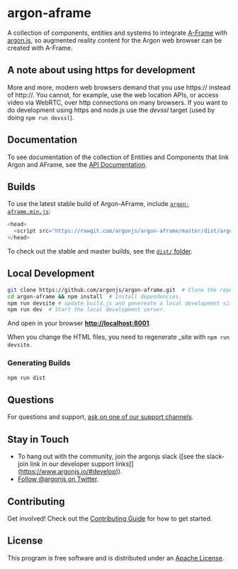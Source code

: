 # argon-aframe

A collection of components, entities and systems to integrate [A-Frame](https://aframe.io) with [argon.js](http://argonjs.io/), so augmented reality content for the Argon web browser can be created with A-Frame.

## A note about using https for development

More and more, modern web browsers demand that you use https:// instead of http://.  You cannot, for example, use the web location APIs, or access video via WebRTC, over http connections on many browsers. If you want to do development using https and node.js use the _devssl_ target (used by doing `npm run devssl`).

## Documentation

To see documentation of the collection of Entities and Components that link Argon and AFrame, see the [API Documentation](API).

## Builds

To use the latest stable build of Argon-AFrame, include [`argon-aframe.min.js`](https://rawgit.com/argonjs/argon-aframe/master/dist/argon-aframe.js):

```js
<head>
  <script src="https://rawgit.com/argonjs/argon-aframe/master/dist/argon-aframe.js"></script>
</head>
```

To check out the stable and master builds, see the [`dist/` folder](dist/).

## Local Development

```sh
git clone https://github.com/argonjs/argon-aframe.git  # Clone the repository.
cd argon-aframe && npm install  # Install dependencies.
npm run devsite # update build.js and genereate a local development site in _sites
npm run dev  # Start the local development server.
```

And open in your browser **[http://localhost:8001](http://localhost:8001)**.

When you change the HTML files, you need to regenerate _site with `npm run devsite`.  

### Generating Builds

```sh
npm run dist
```

## Questions

For questions and support, [ask on one of our support channels](https://www.argonjs.io/#develop).

## Stay in Touch

- To hang out with the community, join the argonjs slack ([see the slack-join link in our developer support links]](https://www.argonjs.io/#develop)).
- [Follow @argonjs on Twitter](https://twitter.com/argonjs).

## Contributing

Get involved! Check out the [Contributing Guide](CONTRIBUTING.md) for how to get started.

## License

This program is free software and is distributed under an [Apache License](LICENSE).
